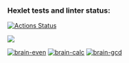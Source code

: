 ### Hexlet tests and linter status:
[![Actions Status](https://github.com/Vadimhungry/python-project-49/workflows/hexlet-check/badge.svg)](https://github.com/Vadimhungry/python-project-49/actions)

<a href="https://codeclimate.com/github/Vadimhungry/python-project-49/maintainability"><img src="https://api.codeclimate.com/v1/badges/95c63a6530cfe1d4ea5d/maintainability" /></a>

[![brain-even](https://asciinema.org/a/U2HOn4UXsyR2xxnmR6T0OQkHc.svg)](https://asciinema.org/a/U2HOn4UXsyR2xxnmR6T0OQkHc)
[![brain-calc](https://asciinema.org/a/2RDR883hEj9ZTkBYVV8wliRWL.svg)](https://asciinema.org/a/2RDR883hEj9ZTkBYVV8wliRWL)
[![brain-gcd](https://asciinema.org/a/oHQYO5NdufxVPdhE6xLNnyP7p.svg)](https://asciinema.org/a/oHQYO5NdufxVPdhE6xLNnyP7p)
